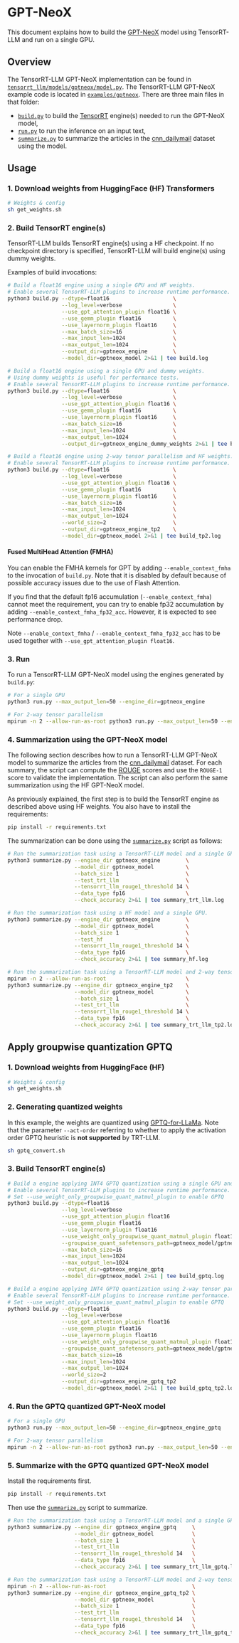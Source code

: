 # GPT-NeoX

This document explains how to build the [GPT-NeoX](https://huggingface.co/EleutherAI/gpt-neox-20b) model using TensorRT-LLM and run on a single GPU.

## Overview

The TensorRT-LLM GPT-NeoX implementation can be found in [`tensorrt_llm/models/gptneox/model.py`](../../tensorrt_llm/models/gptneox/model.py). The TensorRT-LLM GPT-NeoX example code is located in [`examples/gptneox`](./). There are three main files in that folder:

 * [`build.py`](./build.py) to build the [TensorRT](https://developer.nvidia.com/tensorrt) engine(s) needed to run the GPT-NeoX model,
 * [`run.py`](./run.py) to run the inference on an input text,
 * [`summarize.py`](./summarize.py) to summarize the articles in the [cnn_dailymail](https://huggingface.co/datasets/cnn_dailymail) dataset using the model.

## Usage

### 1. Download weights from HuggingFace (HF) Transformers

```bash
# Weights & config
sh get_weights.sh
```

### 2. Build TensorRT engine(s)

TensorRT-LLM builds TensorRT engine(s) using a HF checkpoint. If no checkpoint directory is specified, TensorRT-LLM will build engine(s) using dummy weights.

Examples of build invocations:

```bash
# Build a float16 engine using a single GPU and HF weights.
# Enable several TensorRT-LLM plugins to increase runtime performance. It also helps with build time.
python3 build.py --dtype=float16                    \
                 --log_level=verbose                \
                 --use_gpt_attention_plugin float16 \
                 --use_gemm_plugin float16          \
                 --use_layernorm_plugin float16     \
                 --max_batch_size=16                \
                 --max_input_len=1024               \
                 --max_output_len=1024              \
                 --output_dir=gptneox_engine        \
                 --model_dir=gptneox_model 2>&1 | tee build.log

# Build a float16 engine using a single GPU and dummy weights.
# Using dummy weights is useful for performance tests.
# Enable several TensorRT-LLM plugins to increase runtime performance. It also helps with build time.
python3 build.py --dtype=float16                    \
                 --log_level=verbose                \
                 --use_gpt_attention_plugin float16 \
                 --use_gemm_plugin float16          \
                 --use_layernorm_plugin float16     \
                 --max_batch_size=16                \
                 --max_input_len=1024               \
                 --max_output_len=1024              \
                 --output_dir=gptneox_engine_dummy_weights 2>&1 | tee build.log

# Build a float16 engine using 2-way tensor parallelism and HF weights.
# Enable several TensorRT-LLM plugins to increase runtime performance. It also helps with build time.
python3 build.py --dtype=float16                    \
                 --log_level=verbose                \
                 --use_gpt_attention_plugin float16 \
                 --use_gemm_plugin float16          \
                 --use_layernorm_plugin float16     \
                 --max_batch_size=16                \
                 --max_input_len=1024               \
                 --max_output_len=1024              \
                 --world_size=2                     \
                 --output_dir=gptneox_engine_tp2    \
                 --model_dir=gptneox_model 2>&1 | tee build_tp2.log
```
#### Fused MultiHead Attention (FMHA)

You can enable the FMHA kernels for GPT by adding `--enable_context_fmha` to the invocation of `build.py`. Note that it is disabled by default because of possible accuracy issues due to the use of Flash Attention.

If you find that the default fp16 accumulation (`--enable_context_fmha`) cannot meet the requirement, you can try to enable fp32 accumulation by adding `--enable_context_fmha_fp32_acc`. However, it is expected to see performance drop.

Note `--enable_context_fmha` / `--enable_context_fmha_fp32_acc` has to be used together with `--use_gpt_attention_plugin float16`.

### 3. Run

To run a TensorRT-LLM GPT-NeoX model using the engines generated by `build.py`:

```bash
# For a single GPU
python3 run.py --max_output_len=50 --engine_dir=gptneox_engine

# For 2-way tensor parallelism
mpirun -n 2 --allow-run-as-root python3 run.py --max_output_len=50 --engine_dir=gptneox_engine_tp2
```

### 4. Summarization using the GPT-NeoX model

The following section describes how to run a TensorRT-LLM GPT-NeoX model to summarize the articles from the [cnn_dailymail](https://huggingface.co/datasets/cnn_dailymail) dataset. For each summary, the script can compute the [ROUGE](https://en.wikipedia.org/wiki/ROUGE_(metric)) scores and use the `ROUGE-1` score to validate the implementation.
The script can also perform the same summarization using the HF GPT-NeoX model.

As previously explained, the first step is to build the TensorRT engine as described above using HF weights. You also have to install the requirements:

```bash
pip install -r requirements.txt
```

The summarization can be done using the [`summarize.py`](./summarize.py) script as follows:

```bash
# Run the summarization task using a TensorRT-LLM model and a single GPU.
python3 summarize.py --engine_dir gptneox_engine        \
                     --model_dir gptneox_model          \
                     --batch_size 1                     \
                     --test_trt_llm                     \
                     --tensorrt_llm_rouge1_threshold 14 \
                     --data_type fp16                   \
                     --check_accuracy 2>&1 | tee summary_trt_llm.log

# Run the summarization task using a HF model and a single GPU.
python3 summarize.py --engine_dir gptneox_engine        \
                     --model_dir gptneox_model          \
                     --batch_size 1                     \
                     --test_hf                          \
                     --tensorrt_llm_rouge1_threshold 14 \
                     --data_type fp16                   \
                     --check_accuracy 2>&1 | tee summary_hf.log

# Run the summarization task using a TensorRT-LLM model and 2-way tensor parallelism.
mpirun -n 2 --allow-run-as-root                         \
python3 summarize.py --engine_dir gptneox_engine_tp2    \
                     --model_dir gptneox_model          \
                     --batch_size 1                     \
                     --test_trt_llm                     \
                     --tensorrt_llm_rouge1_threshold 14 \
                     --data_type fp16                   \
                     --check_accuracy 2>&1 | tee summary_trt_llm_tp2.log
```

## Apply groupwise quantization GPTQ

### 1. Download weights from HuggingFace (HF)

```bash
# Weights & config
sh get_weights.sh
```

### 2. Generating quantized weights

In this example, the weights are quantized using [GPTQ-for-LLaMa](https://github.com/qwopqwop200/GPTQ-for-LLaMa). Note that the parameter `--act-order` referring to whether to apply the activation order GPTQ heuristic is **not supported** by TRT-LLM.

```bash
sh gptq_convert.sh
```

### 3. Build TensorRT engine(s)

```bash
# Build a engine applying INT4 GPTQ quantization using a single GPU and the generated quantized weights.
# Enable several TensorRT-LLM plugins to increase runtime performance. It also helps with build time.
# Set --use_weight_only_groupwise_quant_matmul_plugin to enable GPTQ
python3 build.py --dtype=float16                                                                     \
                 --log_level=verbose                                                                 \
                 --use_gpt_attention_plugin float16                                                  \
                 --use_gemm_plugin float16                                                           \
                 --use_layernorm_plugin float16                                                      \
                 --use_weight_only_groupwise_quant_matmul_plugin float16                             \
                 --groupwise_quant_safetensors_path=gptneox_model/gptneox-20b-4bit-gs128.safetensors \
                 --max_batch_size=16                                                                 \
                 --max_input_len=1024                                                                \
                 --max_output_len=1024                                                               \
                 --output_dir=gptneox_engine_gptq                                                    \
                 --model_dir=gptneox_model 2>&1 | tee build_gptq.log

# Build a engine applying INT4 GPTQ quantization using 2-way tensor parallelism and the generated quantized weights.
# Enable several TensorRT-LLM plugins to increase runtime performance. It also helps with build time.
# Set --use_weight_only_groupwise_quant_matmul_plugin to enable GPTQ
python3 build.py --dtype=float16                                                                     \
                 --log_level=verbose                                                                 \
                 --use_gpt_attention_plugin float16                                                  \
                 --use_gemm_plugin float16                                                           \
                 --use_layernorm_plugin float16                                                      \
                 --use_weight_only_groupwise_quant_matmul_plugin float16                             \
                 --groupwise_quant_safetensors_path=gptneox_model/gptneox-20b-4bit-gs128.safetensors \
                 --max_batch_size=16                                                                 \
                 --max_input_len=1024                                                                \
                 --max_output_len=1024                                                               \
                 --world_size=2                                                                      \
                 --output_dir=gptneox_engine_gptq_tp2                                                \
                 --model_dir=gptneox_model 2>&1 | tee build_gptq_tp2.log
```

### 4. Run the GPTQ quantized GPT-NeoX model

```bash
# For a single GPU
python3 run.py --max_output_len=50 --engine_dir=gptneox_engine_gptq

# For 2-way tensor parallelism
mpirun -n 2 --allow-run-as-root python3 run.py --max_output_len=50 --engine_dir=gptneox_engine_gptq_tp2
```

### 5. Summarize with the GPTQ quantized GPT-NeoX model

Install the requirements first.

```bash
pip install -r requirements.txt
```

Then use the [`summarize.py`](./summarize.py) script to summarize.

```bash
# Run the summarization task using a TensorRT-LLM model and a single GPU.
python3 summarize.py --engine_dir gptneox_engine_gptq     \
                     --model_dir gptneox_model            \
                     --batch_size 1                       \
                     --test_trt_llm                       \
                     --tensorrt_llm_rouge1_threshold 14   \
                     --data_type fp16                     \
                     --check_accuracy 2>&1 | tee summary_trt_llm_gptq.log

# Run the summarization task using a TensorRT-LLM model and 2-way tensor parallelism.
mpirun -n 2 --allow-run-as-root                           \
python3 summarize.py --engine_dir gptneox_engine_gptq_tp2 \
                     --model_dir gptneox_model            \
                     --batch_size 1                       \
                     --test_trt_llm                       \
                     --tensorrt_llm_rouge1_threshold 14   \
                     --data_type fp16                     \
                     --check_accuracy 2>&1 | tee summary_trt_llm_gptq_tp2.log
```
